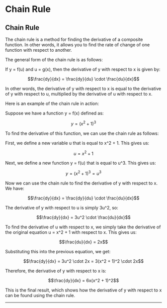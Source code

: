 # Chain Rule

## Chain Rule

The chain rule is a method for finding the derivative of a composite function. In other words, it allows you to find the rate of change of one function with respect to another.

The general form of the chain rule is as follows:

If y = f(u) and u = g(x), then the derivative of y with respect to x is given by:

$$\frac{dy}{dx} = \frac{dy}{du} \cdot \frac{du}{dx}$$

In other words, the derivative of y with respect to x is equal to the derivative of y with respect to u, multiplied by the derivative of u with respect to x.

Here is an example of the chain rule in action:

Suppose we have a function y = f(x) defined as:

$$y = (x^2 + 1)^3$$

To find the derivative of this function, we can use the chain rule as follows:

First, we define a new variable u that is equal to x^2 + 1. This gives us:

$$u = x^2 + 1$$

Next, we define a new function y = f(u) that is equal to u^3. This gives us:

$$y = (x^2 + 1)^3 = u^3$$

Now we can use the chain rule to find the derivative of y with respect to x. We have:

$$\frac{dy}{dx} = \frac{dy}{du} \cdot \frac{du}{dx}$$

The derivative of y with respect to u is simply 3u^2, so:

$$\frac{dy}{dx} = 3u^2 \cdot \frac{du}{dx}$$

To find the derivative of u with respect to x, we simply take the derivative of the original equation u = x^2 + 1 with respect to x. This gives us:

$$\frac{du}{dx} = 2x$$

Substituting this into the previous equation, we get:

$$\frac{dy}{dx} = 3u^2 \cdot 2x = 3(x^2 + 1)^2 \cdot 2x$$

Therefore, the derivative of y with respect to x is:

$$\frac{dy}{dx} = 6x(x^2 + 1)^2$$

This is the final result, which shows how the derivative of y with respect to x can be found using the chain rule.

---